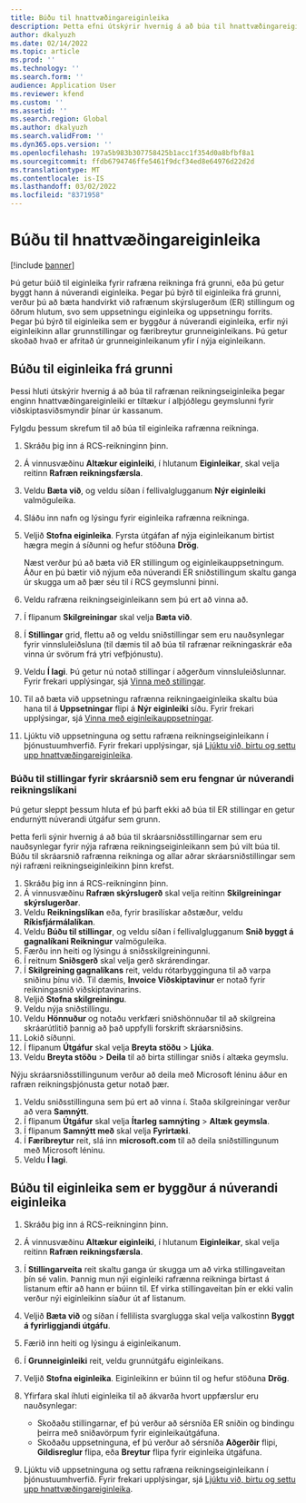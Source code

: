 ```yaml
---
title: Búðu til hnattvæðingareiginleika
description: Þetta efni útskýrir hvernig á að búa til hnattvæðingareiginleika.
author: dkalyuzh
ms.date: 02/14/2022
ms.topic: article
ms.prod: ''
ms.technology: ''
ms.search.form: ''
audience: Application User
ms.reviewer: kfend
ms.custom: ''
ms.assetid: ''
ms.search.region: Global
ms.author: dkalyuzh
ms.search.validFrom: ''
ms.dyn365.ops.version: ''
ms.openlocfilehash: 197a5b983b307758425b1acc1f354d0a8bfbf8a1
ms.sourcegitcommit: ffdb6794746ffe5461f9dcf34ed8e64976d22d2d
ms.translationtype: MT
ms.contentlocale: is-IS
ms.lasthandoff: 03/02/2022
ms.locfileid: "8371958"
---
```

# <a name="create-a-globalization-feature"></a>Búðu til hnattvæðingareiginleika

[!include [banner](../includes/banner.md)]

Þú getur búið til eiginleika fyrir rafræna reikninga frá grunni, eða þú getur byggt hann á núverandi eiginleika. Þegar þú býrð til eiginleika frá grunni, verður þú að bæta handvirkt við rafrænum skýrslugerðum (ER) stillingum og öðrum hlutum, svo sem uppsetningu eiginleika og uppsetningu forrits. Þegar þú býrð til eiginleika sem er byggður á núverandi eiginleika, erfir nýi eiginleikinn allar grunnstillingar og færibreytur grunneiginleikans. Þú getur skoðað hvað er afritað úr grunneiginleikanum yfir í nýja eiginleikann.

## <a name="create-a-feature-from-scratch"></a>Búðu til eiginleika frá grunni

Þessi hluti útskýrir hvernig á að búa til rafrænan reikningseiginleika þegar enginn hnattvæðingareiginleiki er tiltækur í alþjóðlegu geymslunni fyrir viðskiptasviðsmyndir þínar úr kassanum.

Fylgdu þessum skrefum til að búa til eiginleika rafrænna reikninga.

1. Skráðu þig inn á RCS-reikninginn þinn.
2. Á vinnusvæðinu **Altækur eiginleiki**, í hlutanum **Eiginleikar**, skal velja reitinn **Rafræn reikningsfærsla**.
3. Veldu **Bæta við**, og veldu síðan í fellivalglugganum **Nýr eiginleiki** valmöguleika.
4. Sláðu inn nafn og lýsingu fyrir eiginleika rafrænna reikninga.
5. Veljið **Stofna eiginleika**. Fyrsta útgáfan af nýja eiginleikanum birtist hægra megin á síðunni og hefur stöðuna **Drög**.

    Næst verður þú að bæta við ER stillingum og eiginleikauppsetningum. Áður en þú bætir við nýjum eða núverandi ER sniðstillingum skaltu ganga úr skugga um að þær séu til í RCS geymslunni þinni.

6. Veldu rafræna reikningseiginleikann sem þú ert að vinna að.
7. Í flipanum **Skilgreiningar** skal velja **Bæta við**.
8. Í **Stillingar** grid, flettu að og veldu sniðstillingar sem eru nauðsynlegar fyrir vinnsluleiðsluna (til dæmis til að búa til rafrænar reikningaskrár eða vinna úr svörum frá ytri vefþjónustu).
9. Veldu **Í lagi**. Þú getur nú notað stillingar í aðgerðum vinnsluleiðslunnar. Fyrir frekari upplýsingar, sjá [Vinna með stillingar](e-invoicing-work-configurations.md).
10. Til að bæta við uppsetningu rafrænna reikningaeiginleika skaltu búa hana til á **Uppsetningar** flipi á **Nýr eiginleiki** síðu. Fyrir frekari upplýsingar, sjá [Vinna með eiginleikauppsetningar](e-invoicing-feature-setup.md).
11. Ljúktu við uppsetninguna og settu rafræna reikningseiginleikann í þjónustuumhverfið. Fyrir frekari upplýsingar, sjá [Ljúktu við, birtu og settu upp hnattvæðingareiginleika](e-invoicing-complete-publish-deploy-globalization-feature).

### <a name="create-file-format-configurations-that-are-derived-from-the-existing-invoice-model"></a>Búðu til stillingar fyrir skráarsnið sem eru fengnar úr núverandi reikningslíkani

Þú getur sleppt þessum hluta ef þú þarft ekki að búa til ER stillingar en getur endurnýtt núverandi útgáfur sem grunn.

Þetta ferli sýnir hvernig á að búa til skráarsniðsstillingarnar sem eru nauðsynlegar fyrir nýja rafræna reikningseiginleikann sem þú vilt búa til. Búðu til skráarsnið rafrænna reikninga og allar aðrar skráarsniðstillingar sem nýi rafræni reikningseiginleikinn þinn krefst.

1. Skráðu þig inn á RCS-reikninginn þinn.
2. Á vinnusvæðinu **Rafræn skýrslugerð** skal velja reitinn **Skilgreiningar skýrslugerðar**.
3. Veldu **Reikningslíkan** eða, fyrir brasilískar aðstæður, veldu **Ríkisfjármálalíkan**.
4. Veldu **Búðu til stillingar**, og veldu síðan í fellivalglugganum **Snið byggt á gagnalíkani Reikningur** valmöguleika.
5. Færðu inn heiti og lýsingu á sniðsskilgreiningunni.
6. Í reitnum **Sniðsgerð** skal velja gerð skrárendingar.
7. Í **Skilgreining gagnalíkans** reit, veldu rótarbygginguna til að varpa sniðinu þínu við. Til dæmis, **Invoice Viðskiptavinur** er notað fyrir reikningasnið viðskiptavinarins.
8. Veljið **Stofna skilgreiningu**.
9. Veldu nýja sniðstillingu.
10. Veldu **Hönnuður** og notaðu verkfæri sniðshönnuðar til að skilgreina skráarútlitið þannig að það uppfylli forskrift skráarsniðsins.
11. Lokið síðunni.
12. Í flipanum **Útgáfur** skal velja **Breyta stöðu** \> **Ljúka**.
13. Veldu **Breyta stöðu** \> **Deila** til að birta stillingar sniðs í altæka geymslu.

Nýju skráarsniðsstillingunum verður að deila með Microsoft léninu áður en rafræn reikningsþjónusta getur notað þær.

1. Veldu sniðsstillinguna sem þú ert að vinna í. Staða skilgreiningar verður að vera **Samnýtt**.
2. Í flipanum **Útgáfur** skal velja **Ítarleg samnýting** \> **Altæk geymsla**.
3. Í flipanum **Samnýtt með** skal velja **Fyrirtæki**.
4. Í **Færibreytur** reit, slá inn **microsoft.com** til að deila sniðstillingunum með Microsoft léninu.
5. Veldu **Í lagi**.

## <a name="create-a-feature-that-is-based-on-an-existing-feature"></a>Búðu til eiginleika sem er byggður á núverandi eiginleika

1. Skráðu þig inn á RCS-reikninginn þinn.
2. Á vinnusvæðinu **Altækur eiginleiki**, í hlutanum **Eiginleikar**, skal velja reitinn **Rafræn reikningsfærsla**.
3. Í **Stillingarveita** reit skaltu ganga úr skugga um að virka stillingaveitan þín sé valin. Þannig mun nýi eiginleiki rafrænna reikninga birtast á listanum eftir að hann er búinn til. Ef virka stillingaveitan þín er ekki valin verður nýi eiginleikinn síaður út af listanum.
4. Veljið **Bæta við** og síðan í fellilista svarglugga skal velja valkostinn **Byggt á fyrirliggjandi útgáfu**.
5. Færið inn heiti og lýsingu á eiginleikanum.
6. Í **Grunneiginleiki** reit, veldu grunnútgáfu eiginleikans.
7. Veljið **Stofna eiginleika**. Eiginleikinn er búinn til og hefur stöðuna **Drög**.
8. Yfirfara skal íhluti eiginleika til að ákvarða hvort uppfærslur eru nauðsynlegar:

    - Skoðaðu stillingarnar, ef þú verður að sérsníða ER sniðin og bindingu þeirra með sniðavörpum fyrir eiginleikaútgáfuna.
    - Skoðaðu uppsetninguna, ef þú verður að sérsníða **Aðgerðir** flipi, **Gildisreglur** flipa, eða **Breytur** flipa fyrir eiginleika útgáfuna.

9. Ljúktu við uppsetninguna og settu rafræna reikningseiginleikann í þjónustuumhverfið. Fyrir frekari upplýsingar, sjá [Ljúktu við, birtu og settu upp hnattvæðingareiginleika](e-invoicing-complete-publish-deploy-globalization-feature).
